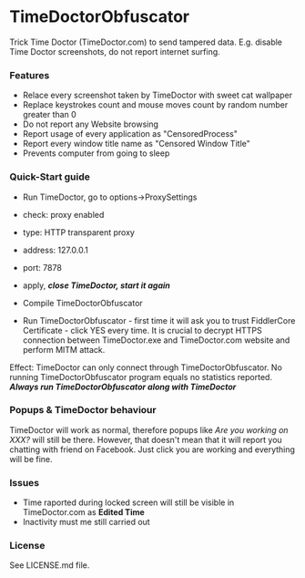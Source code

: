 # TimeDoctorObfuscator
Trick Time Doctor (TimeDoctor.com) to send tampered data. E.g. disable Time Doctor screenshots, do not report internet surfing.

### Features
* Relace every screenshot taken by TimeDoctor with sweet cat wallpaper
* Replace keystrokes count and mouse moves count by random number greater than 0
* Do not report any Website browsing
* Report usage of every application as "CensoredProcess"
* Report every window title name as "Censored Window Title"
* Prevents computer from going to sleep

### Quick-Start guide
 * Run TimeDoctor, go to options->ProxySettings
  * check: proxy enabled
  * type: HTTP transparent proxy
  * address: 127.0.0.1
  * port: 7878
  * apply, ***close TimeDoctor, start it again***
  
* Compile TimeDoctorObfuscator
* Run TimeDoctorObfuscator - first time it will ask you to trust FiddlerCore Certificate - click YES every time. It is crucial to decrypt HTTPS connection between TimeDoctor.exe and TimeDoctor.com website and perform MITM attack.

Effect: TimeDoctor can only connect through TimeDoctorObfuscator. No running TimeDoctorObfuscator program equals no statistics reported. ***Always run TimeDoctorObfuscator along with TimeDoctor***

### Popups & TimeDoctor behaviour
TimeDoctor will work as normal, therefore popups like _Are you working on XXX?_ will still be there. However, that doesn't mean that it will report you chatting with friend on Facebook. Just click you are working and everything will be fine.

### Issues
 - Time raported during locked screen will still be visible in TimeDoctor.com as **Edited Time**
 - Inactivity must me still carried out
 
### License
See LICENSE.md file.
